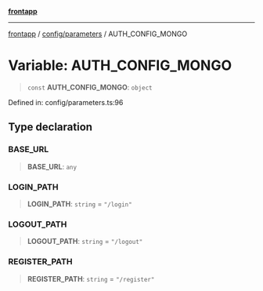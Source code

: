 [**frontapp**](../../../README.md)

***

[frontapp](../../../README.md) / [config/parameters](../README.md) / AUTH\_CONFIG\_MONGO

# Variable: AUTH\_CONFIG\_MONGO

> `const` **AUTH\_CONFIG\_MONGO**: `object`

Defined in: config/parameters.ts:96

## Type declaration

### BASE\_URL

> **BASE\_URL**: `any`

### LOGIN\_PATH

> **LOGIN\_PATH**: `string` = `"/login"`

### LOGOUT\_PATH

> **LOGOUT\_PATH**: `string` = `"/logout"`

### REGISTER\_PATH

> **REGISTER\_PATH**: `string` = `"/register"`

